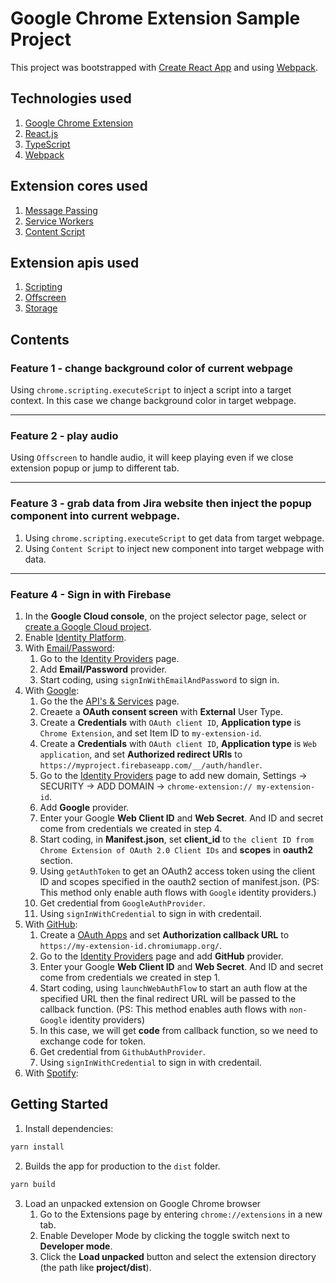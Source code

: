 # Google Chrome Extension Sample Project

This project was bootstrapped with [Create React App](https://github.com/facebook/create-react-app) and using [Webpack](https://webpack.js.org).

## Technologies used

1. [Google Chrome Extension](https://developer.chrome.com/docs/extensions/get-started)
2. [React.js](https://legacy.reactjs.org/)
3. [TypeScript](https://www.typescriptlang.org)
4. [Webpack](https://webpack.js.org)

## Extension cores used

1. [Message Passing](https://developer.chrome.com/docs/extensions/develop/concepts/messaging)
2. [Service Workers](https://developer.chrome.com/docs/extensions/develop/concepts/service-workers)
3. [Content Script](https://developer.chrome.com/docs/extensions/develop/concepts/content-scripts)

## Extension apis used

1. [Scripting](https://developer.chrome.com/docs/extensions/reference/api/scripting)
2. [Offscreen](https://developer.chrome.com/docs/extensions/reference/api/offscreen)
3. [Storage](https://developer.chrome.com/docs/extensions/reference/api/storage)

## Contents

### Feature 1 - change background color of current webpage

Using `chrome.scripting.executeScript` to inject a script into a target context. In this case we change background color in target webpage.

---

### Feature 2 - play audio

Using `Offscreen` to handle audio, it will keep playing even if we close extension popup or jump to different tab.

---

### Feature 3 - grab data from Jira website then inject the popup component into current webpage.

1. Using `chrome.scripting.executeScript` to get data from target webpage.
2. Using `Content Script` to inject new component into target webpage with data.

---

### Feature 4 - Sign in with Firebase

1. In the **Google Cloud console**, on the project selector page, select or [create a Google Cloud project](https://cloud.google.com/resource-manager/docs/creating-managing-projects).
2. Enable [Identity Platform](https://console.cloud.google.com/marketplace/details/google-cloud-platform/customer-identity).
3. With [Email/Password](https://cloud.google.com/identity-platform/docs/sign-in-user-email):
   1. Go to the [Identity Providers](https://console.cloud.google.com/customer-identity/providers) page.
   2. Add **Email/Password** provider.
   3. Start coding, using `signInWithEmailAndPassword` to sign in.
4. With [Google](https://cloud.google.com/identity-platform/docs/web/google):
   1. Go the the [API's & Services](https://console.cloud.google.com/apis/credentials) page.
   2. Creaete a **OAuth consent screen** with **External** User Type.
   3. Create a **Credentials** with `OAuth client ID`, **Application type** is `Chrome Extension`, and set Item ID to `my-extension-id`.
   4. Create a **Credentials** with `OAuth client ID`, **Application type** is `Web application`, and set **Authorized redirect URIs** to `https://myproject.firebaseapp.com/__/auth/handler`.
   5. Go to the [Identity Providers](https://console.cloud.google.com/customer-identity/providers) page to add new domain, Settings -> SECURITY -> ADD DOMAIN -> `chrome-extension:// my-extension-id`.
   6. Add **Google** provider.
   7. Enter your Google **Web Client ID** and **Web Secret**. And ID and secret come from credentials we created in step 4.
   8. Start coding, in **Manifest.json**, set **client_id** to `the client ID from Chrome Extension of OAuth 2.0 Client IDs` and **scopes** in **oauth2** section.
   9. Using `getAuthToken` to get an OAuth2 access token using the client ID and scopes specified in the oauth2 section of manifest.json. (PS: This method only enable auth flows with `Google` identity providers.)
   10. Get credential from `GoogleAuthProvider`.
   11. Using `signInWithCredential` to sign in with credentail.
5. With [GitHub](https://cloud.google.com/identity-platform/docs/web/github): 
   1. Create a [OAuth Apps](https://docs.github.com/en/apps/oauth-apps/building-oauth-apps/creating-an-oauth-app) and set **Authorization callback URL** to `https://my-extension-id.chromiumapp.org/`.
   2. Go to the [Identity Providers](https://console.cloud.google.com/customer-identity/providers) page and add **GitHub** provider.
   3. Enter your Google **Web Client ID** and **Web Secret**. And ID and secret come from credentials we created in step 1.
   4. Start coding, using `launchWebAuthFlow` to start an auth flow at the specified URL then the final redirect URL will be passed to the callback function. (PS:  This method enables auth flows with `non-Google` identity providers)
   5. In this case, we will get **code** from callback function, so we need to exchange code for token.
   6. Get credential from `GithubAuthProvider`.
   7. Using `signInWithCredential` to sign in with credentail.
6. With [Spotify](https://cloud.google.com/identity-platform/docs/web/custom):

## Getting Started

1. Install dependencies:

```bash
yarn install
```

2. Builds the app for production to the `dist` folder.

```bash
yarn build
```

3. Load an unpacked extension on Google Chrome browser
   1. Go to the Extensions page by entering `chrome://extensions` in a new tab.
   2. Enable Developer Mode by clicking the toggle switch next to **Developer mode**.
   3. Click the **Load unpacked** button and select the extension directory (the path like **project/dist**).
